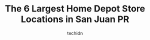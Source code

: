 ---
layout: ampstory
image: https://i0.wp.com/www.depkes.org/wp-content/uploads/2023/06/home-depot-0-in-san-juan-pr-1685965709.jpeg?resize=640,853
author: techidn
featured: false
description: Discover the impressive array of Home Depot options in San Juan PR, where you can find 6 of the largest Home Depot establishments in the area. From renowned classics to hidden gems, San Juan
title: The 6 Largest Home Depot Store Locations in San Juan PR
cover:
   title: The 6 Largest Home Depot Store Locations in San Juan PR
   subtitle: Rickpate
   background: https://www.depkes.org/wp-content/uploads/2023/06/home-depot-0-in-san-juan-pr-1685965709.jpeg

pages: 
 - layout: thirds
   top: <h1>#1 The Home Depot</h1>
   bottom: "<p>Never had any issues here. I live equal distance between this and another Home Depot and I ALWAYS prefer this one over the other. My only issue is how quickly they run ou</p>"
   background: https://www.depkes.org/wp-content/uploads/2023/06/home-depot-1-in-san-juan-pr-1685965709.jpeg
   backgroundblur: true
 - layout: thirds
   top: <h1>#2 The Home Depot</h1>
   bottom: "<p>842 PR-52, San Juan, 00928, Puerto Rico</p>"
   background: https://www.depkes.org/wp-content/uploads/2023/06/home-depot-2-in-san-juan-pr-1685965710.jpeg
   cta:
      link: https://www.depkes.org/blog/the-6-largest-home-depot-store-locations-in-san-juan-pr/
      text: The 6 Largest Home Depot Store Locations in San Juan PR
 - layout: thirds
   top: <h1>#3 The Home Depot</h1>
   bottom: "<p>133 65th Ave Bo, Carolina, 00983, Puerto Rico</p>"
   background: https://www.depkes.org/wp-content/uploads/2023/06/home-depot-3-in-san-juan-pr-1685965710.jpeg
   cta:
      link: https://www.depkes.org/blog/the-6-largest-home-depot-store-locations-in-san-juan-pr/
      text: The 6 Largest Home Depot Store Locations in San Juan PR
 - layout: thirds
   top: <h1>#4 The Home Depot</h1>
   bottom: "<p>725 W Main Ave Ste 860, Bayamón, 00961, Puerto Rico</p>"
   background: https://images.unsplash.com/photo-1608501821300-4f99e58bba77?ixlib=rb-4.0.3&ixid=MnwxMjA3fDB8MHxwaG90by1wYWdlfHx8fGVufDB8fHx8&auto=format&fit=crop&w=640&h=853&q=80
   cta:
      link: https://www.depkes.org/blog/the-6-largest-home-depot-store-locations-in-san-juan-pr/
      text: The 6 Largest Home Depot Store Locations in San Juan PR
 - layout: thirds
   top: <h1>#5 Tool Rental Center at The Home Depot</h1>
   bottom: "<p>State Hwy. 52 And Sr 842, San Juan, 00928, Puerto Rico</p>"
   background: https://images.unsplash.com/photo-1597773150796-e5c14ebecbf5?ixlib=rb-4.0.3&ixid=MnwxMjA3fDB8MHxwaG90by1wYWdlfHx8fGVufDB8fHx8&auto=format&fit=crop&w=640&h=853&q=80
   cta:
      link: https://www.depkes.org/blog/the-6-largest-home-depot-store-locations-in-san-juan-pr/
      text: The 6 Largest Home Depot Store Locations in San Juan PR

 - layout: thirds
   middle: Continue reading...
   background: https://images.unsplash.com/photo-1564951434112-64d74cc2a2d7?ixlib=rb-4.0.3&ixid=MnwxMjA3fDB8MHxwaG90by1wYWdlfHx8fGVufDB8fHx8&auto=format&fit=crop&w=640&h=853&q=80
   cta:
      link: https://www.depkes.org/blog/the-6-largest-home-depot-store-locations-in-san-juan-pr/
      text: The 6 Largest Home Depot Store Locations in San Juan PR
      
---